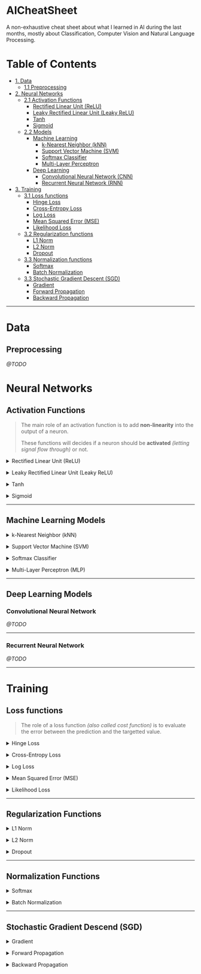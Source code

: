 # AICheatSheet
A non-exhaustive cheat sheet about what I learned in AI during the last months, mostly about Classification, Computer Vision and Natural Language Processing.

# Table of Contents
* [1. Data](#data)
	* [1.1 Preprocessing](#preprocessing)
* [2. Neural Networks](#neural-networks)
	* [2.1 Activation Functions](#activation-functions)
		* [Rectified Linear Unit (ReLU)](#relu)
		* [Leaky Rectified Linear Unit (Leaky ReLU)](#relu)
		* [Tanh](#tanh)
		* [Sigmoid](#sigmoid)
	* [2.2 Models]()
		* [Machine Learning](#machine-learning)
			* [k-Nearest Neighbor (kNN)](#knn)
			* [Support Vector Machine (SVM)](#svm)
			* [Softmax Classifier](#softmax-classifier)
			* [Multi-Layer Perceptron](#mlp)
		* [Deep Learning](#deep-learning)
			* [Convolutional Neural Network (CNN)](#convolutional-neural-network)
			* [Recurrent Neural Network (RNN)](#recurrent-neural-network)
* [3. Training](#training)
	* [3.1 Loss functions](#loss-functions)
		* [Hinge Loss](#hinge-loss)
		* [Cross-Entropy Loss](#cross-entropy-loss)
		* [Log Loss](#log-loss)
		* [Mean Squared Error (MSE)](#mse)
		* [Likelihood Loss](#likelihood-loss)
	* [3.2 Regularization functions](#regularization-functions)
		* [L1 Norm](#l1-norm)
		* [L2 Norm](#l2-norm)
		* [Dropout](#dropout)
	* [3.3 Normalization functions](#normalization-functions)
		* [Softmax](#softmax)
		* [Batch Normalization](#batch-normalization)
	* [3.3 Stochastic Gradient Descent (SGD)](#stochastic-gradient-descend-sgd)
		* [Gradient](#gradient)
		* [Forward Propagation](#forward-propagation)
		* [Backward Propagation](#backward-propagation)

---

# Data
## Preprocessing
*@TODO*

# Neural Networks
## Activation Functions
> The main role of an activation function is to add **non-linearity** into the output of a neuron.
>
> These functions will decides if a neuron should be **activated** *(letting signal flow through)* or not.


[//]: #relu
<a id="relu"></a><details>
<summary>Rectified Linear Unit (ReLU)</summary>

<p align="center"> <img src="assets/images/activationfunctions/relu.png" width=40% height=40%></p>

* The most popular choice due to its simplicity of implementation and its good performances
* It's a simple non-linear transformation defined as the maximum of that element and 0 
* Can prevent **vanishing gradient** problem.
$$ \operatorname{ReLU}(x) = \max(x, 0). $$

</details>


[//]: #leaky-relu
<a id="leaky-relu"></a><details>
<summary>Leaky Rectified Linear Unit (Leaky ReLU)</summary>

<p align="center"> <img src="assets/images/activationfunctions/leakyrelu.png" width=35% height=35%></p>

* Variant of [ReLU](#relu) activation function.
* It permit some informations to still get through the network even when the argument is **negative**.

$$\operatorname{pReLU}(x) = \max(0, x) + \alpha \min(0, x)$$
* Where $\alpha$ is a learnable parameter.

</details>


[//]: #tanh
<a id="tanh"></a><details>
<summary>Tanh</summary>

<p align="center"> <img src="assets/images/activationfunctions/tanh.jpg" width=40% height=40%></p>

* Known as **Hyperbolic Tangent**
* A simple non-linear transformation that squashes its input in a range of (-1, 1)
$$\operatorname{tanh}(x) = \frac{1 - \exp(-2x)}{1 + \exp(-2x)}$$
</details>


[//]: #sigmoid
<a id="sigmoid"></a><details>
<summary>Sigmoid</summary>

<p align="center"> <img src="assets/images/activationfunctions/sigmoid.jpg" width=40% height=40%></p>

* Use to interpret the output as probabilities for **binary classification problems**.
* Often replaced by a [ReLU](#relu) because it can causes **vanishing gradients**.

</details>

---
## Machine Learning Models

[//]: #KNN
<a id="knn"></a><details>
<summary>k-Nearest Neighbor (kNN)</summary>

<p align="center"><img src="assets/images/mlmodels/knn_concept.jpg" width=50% height=50%></p>

* It classifies a new entry by assigning it to the class of its closests neighbors.
* $k$ is the number of neighbors (datapoints) to compare to our new data point.
* It's a **non-parametric** approach
* When $k = 1$ *(also called 1-nearest neighbor)*
	* The algorithm will always achieve a training error of **zero**.
	* The algorithm is **consistent** *(eventually converging to the optimal predictor)*
* Requires to specify **distance function** $d$:
	* **Euclidian Distance** is the most popular
</details>


[//]: #SVM
<a id="svm"></a><details>
<summary> Support Vector Machine (SVM)</summary>

<p align="center"><img src="assets/images/mlmodels/svm.png" width=30% heightsoftmax-classifier=30%></p>

* It tries to find a line that **maximises** the separation between a **two-class** (SVM) or more (Multiclass SVM) dataset.
* The datapoints with the minimum distance to the hyperplane are called **Support Vectors**.
* Requires to specify a **kernel function** to compute datapoint separation:
	* Linear
	* Polynomial
	* Gaussian
	* Sigmoid
	* Radial Basis Function (RBF)

<p align="center"><img src="assets/images/mlmodels/svmkernels.webp" width=40% height=40%></p>

*These functions will determine the smoothness and efficiency of class separation.*
* Use the [hinge loss](#loss-functions) to threshold the result to 0 if the correct score is greater than the incorrect class score by at least the margin.
	* The SVM only cares if the difference is lower than the margin $\Delta$
* Similar results as [Softmax Classifier](#softmax-classifier)

</details>


[//]: #softmax-classifier
<a id="softmax-classifier"></a><details>
<summary> Softmax Classifier </summary>

<p align="center"><img src="assets/images/mlmodels/softmaxclassifier.png" width=45% height=45%></p>

* Outputs a **propabilistic** interpretation *(due to [softmax](#softmax))*
	* All the outputs values of the function will be scaled between 0 and 1
* Uses a [Cross-Entropy Loss](#cross-entropy-loss)
* Similar results as [Support Vector Machine](#svm) (SVM)
* Provides kind of probabilities that are easier to interpret than SVM.
</details>


[//]: #mlp
<a id="mlp"></a><details>
<summary> Multi-Layer Perceptron (MLP) </summary>

*TODO*
</details>

---
## Deep Learning Models
### Convolutional Neural Network

*@TODO*

---

### Recurrent Neural Network
*@TODO*

---
# Training
## Loss functions

> The role of a loss function *(also called cost function)* is to evaluate the error between the prediction and the targetted value.


[//]: #hinge-loss
<a id="hinge-loss"></a><details>
<summary> Hinge Loss</summary>

* Also known as **maximum-margin loss**.
* Used for training in **maximum-margin** classification.
* Known for being used in [Support Vector Machine](#svm) (SVM)
$$\ell(y) = max(0, 1 - t \cdot y)$$
* Where $t$ is the **actual outcome** *(either -1 or 1)* and $y$ is the **output** of the classifier. 
</details>


[//]: #cross-entropy-loss
<a id="cross-entropy-loss"></a><details>
<summary> Cross-Entropy Loss</summary>

- Used in **binary** and **multiclass** classification
* **Entropy** means the average level of randomness or uncertainty.
* It measures the difference between **two probability distributions**:
	1. The discovered probability distribution of a ML classification model
	2. The predicted distribution
* Often compared to [log loss](#log-loss)
* **Binary** Cross-Entropy Loss:
$$l = -(ylog(p) + (1 - y)log(1 - p))$$
* Where $p$ is the *predicted probability* and $y$ is the *actual outcome* (0 or 1)
* **Multiclass** Cross-Entropy Loss:
$$l =-\sum_i^C y_i log(p_i)$$
* Where $y_i$ is the *actual outcome*, $p_i$ is the *predicted probability* of the $i^{th}$ label, and $C$ the *number of classes*
* We calculate a separate loss for each label and sum the result.

</details>


[//]: #log-loss
<a id="log-loss"></a><details>
<summary> Log Loss</summary>

*@TODO*
</details>


[//]: #mse
<a id="mse"></a><details>
<summary> Mean Squared Error (MSE)</summary>

*@TODO*
</details>


[//]: #likelihood-loss
<a id="likelihood-loss"></a><details>
<summary> Likelihood Loss</summary>

*@TODO*
</details>

---

## Regularization Functions

[//]: #l1-norm
<a id="l1-norm"></a><details>
<summary> L1 Norm</summary>

*@TODO*
</details>


[//]: #l2-norm
<a id="l2-norm"></a><details>
<summary> L2 Norm</summary>

*@TODO*
</details>


[//]: #dropout
<a id="dropout"></a><details>
<summary> Dropout </summary>

*@TODO*
</details>

---
## Normalization Functions

[//]: #softmax
<a id="softmax"></a><details>
<summary>Softmax</summary>

* Convert a vector of real numbers into a *probability distribution* of these outcomes
* Often used as the last *activation-functions* of a Neural Network to normalizes ouptuts as probabilities
* Often paired with **argmax** function that permits to get the highest probability
$$\sigma(z_i) = \frac{e^{z_{i}}}{\sum_{j=1}^K e^{z_{j}}}$$
* Where $z$ is the vector of *raw outputs* from the Neural Network, $K$  is the number of classes.
	* We divide the exponential of one element of the output to the sum of all exponentials values of the output vector.
</details>


[//]: #batch-normalization
<a id="batch-normalization"></a><details>
<summary>Batch Normalization</summary>

*@TODO*
</details>


---

## Stochastic Gradient Descend (SGD)
[//]: #gradient
<a id="gradient"></a><details>
<summary> Gradient</summary>

*@TODO*
</details>


[//]: #forward-propagation
<a id="forward-propagation"></a><details>
<summary> Forward Propagation</summary>

*@TODO*
</details>


[//]: #backward-propagation
<a id="backward-propagation"></a><details>
<summary> Backward Propagation</summary>

*@TODO*
</details>